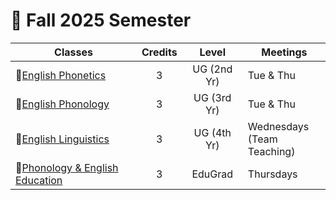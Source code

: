 # 🍃 Fall 2025 Semester

|Classes|Credits|Level|Meetings|
|--|:--:|:--:|--|
|🔸[English Phonetics](https://engproclassroom.streamlit.app/)|3|UG (2nd Yr)|Tue & Thu|
|🔸[English Phonology](https://dlclass.streamlit.app/)|3|UG (3rd Yr)|Tue & Thu|
|🔸[English Linguistics](https://dlclass.streamlit.app/)|3|UG (4th Yr)|Wednesdays <br>(Team Teaching)|
|🔸[Phonology & English Education](https://acoustics.streamlit.app/)|3|EduGrad|Thursdays|
